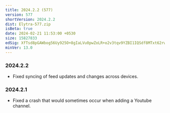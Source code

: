 ```yaml
---
title: 2024.2.2 (577)
version: 577
shortVersion: 2024.2.2
dist: Elytra-577.zip
isBeta: true
date: 2024-02-21 11:53:00 +0530
size: 15827833
edSig: XfTsd8pGAWbog56Uy925O+8gIaLVu0pwZoLR+o2v3tqv9YZBI1IQSdf8MTxt62rwgvqgHmqAKNQwdIzE+VIwAw==
minVer: 13.0
---
```


### 2024.2.2

- Fixed syncing of feed updates and changes across devices.

### 2024.2.1

- Fixed a crash that would sometimes occur when adding a Youtube channel.
